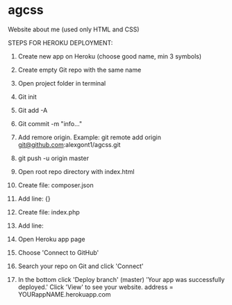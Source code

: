 # agcss
Website about me (used only HTML and CSS)

STEPS FOR HEROKU DEPLOYMENT:

1. Create new app on Heroku (choose good name, min 3 symbols)
2. Create empty Git repo with the same name
3. Open project folder in terminal
4.  Git init
5.  Git add -A
6.  Git commit -m "info..."
7. Add remore origin. Example: 
    git remote add origin git@github.com:alexgont1/agcss.git
8.  git push -u origin master

10. Open root repo directory with index.html
11. Create file: composer.json
12. Add line: {}
13. Create file: index.php
14. Add line: <?php include_once("index.html"); ?>

15. Open Heroku app page
16. Choose 'Connect to GitHub'
17. Search your repo on Git and click 'Connect'
18. In the bottom click 'Deploy branch' (master)
        'Your app was successfully deployed.' Click 'View' to see your website.
address = YOURappNAME.herokuapp.com

